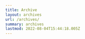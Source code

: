 ```yaml
---
title: Archive
layout: archives
url: /archives/
summary: archives
lastmod: 2022-08-04T15:44:18.005Z
---
```

